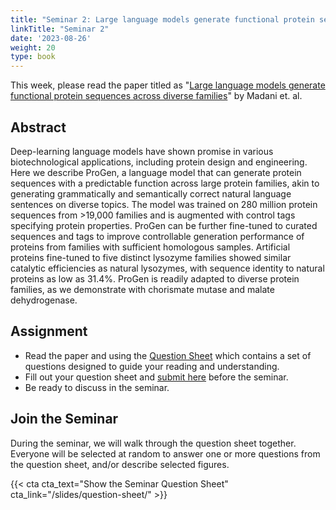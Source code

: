 ```yaml
---
title: "Seminar 2: Large language models generate functional protein sequences across diverse families"
linkTitle: "Seminar 2"
date: '2023-08-26'
weight: 20
type: book
---
```


This week, please read the paper titled as "[Large language models generate functional protein sequences across diverse families](https://www.nature.com/articles/s41587-022-01618-2)" by Madani et. al.

## Abstract

Deep-learning language models have shown promise in various biotechnological applications, including protein design and engineering. Here we describe ProGen, a language model that can generate protein sequences with a predictable function across large protein families, akin to generating grammatically and semantically correct natural language sentences on diverse topics. The model was trained on 280 million protein sequences from >19,000 families and is augmented with control tags specifying protein properties. ProGen can be further fine-tuned to curated sequences and tags to improve controllable generation performance of proteins from families with sufficient homologous samples. Artificial proteins fine-tuned to five distinct lysozyme families showed similar catalytic efficiencies as natural lysozymes, with sequence identity to natural proteins as low as 31.4%. ProGen is readily adapted to diverse protein families, as we demonstrate with chorismate mutase and malate dehydrogenase.

## Assignment

 - Read the paper and using the [Question Sheet](/question-sheet/) which contains a set of questions designed to guide your reading and understanding.
 - Fill out your question sheet and [submit here](https://forms.gle/D9k6T2StgPttzbrr8) before the seminar.
 - Be ready to discuss in the seminar.

## Join the Seminar

During the seminar, we will walk through the question sheet together. Everyone will be selected at random to answer one or more questions from the question sheet, and/or describe selected figures.

 {{< cta cta_text="Show the Seminar Question Sheet" cta_link="/slides/question-sheet/" >}}
